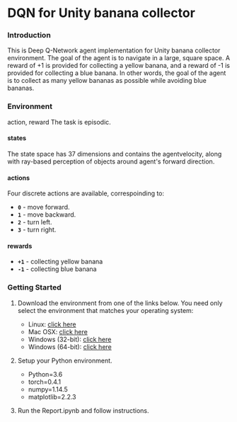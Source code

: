 # DQN for Unity banana collector

### Introduction
This is Deep Q-Network agent implementation for Unity banana collector environment. The goal of the agent is to navigate in a large, square space.
A reward of +1 is provided for collecting a yellow banana, and a reward of -1 is provided for collecting a blue banana. In other words, the goal of the agent is to collect as many yellow bananas as possible while avoiding blue bananas.


### Environment
action, reward
The task is episodic.

#### states
The state space has 37 dimensions and contains the agentvelocity, along with ray-based perception of objects around agent's forward direction.

#### actions
Four discrete actions are available, correspoinding to:
- **`0`** - move forward.
- **`1`** - move backward.
- **`2`** - turn left.
- **`3`** - turn right.

#### rewards
- **`+1`** - collecting yellow banana
- **`-1`** - collecting blue banana


### Getting Started

1. Download the environment from one of the links below.  You need only select the environment that matches your operating system:
    - Linux: [click here](https://s3-us-west-1.amazonaws.com/udacity-drlnd/P1/Banana/Banana_Linux.zip)
    - Mac OSX: [click here](https://s3-us-west-1.amazonaws.com/udacity-drlnd/P1/Banana/Banana.app.zip)
    - Windows (32-bit): [click here](https://s3-us-west-1.amazonaws.com/udacity-drlnd/P1/Banana/Banana_Windows_x86.zip)
    - Windows (64-bit): [click here](https://s3-us-west-1.amazonaws.com/udacity-drlnd/P1/Banana/Banana_Windows_x86_64.zip)

 2. Setup your Python environment. 
    - Python=3.6
    - torch=0.4.1
    - numpy=1.14.5
    - matplotlib=2.2.3

 3. Run the Report.ipynb and follow instructions.
 